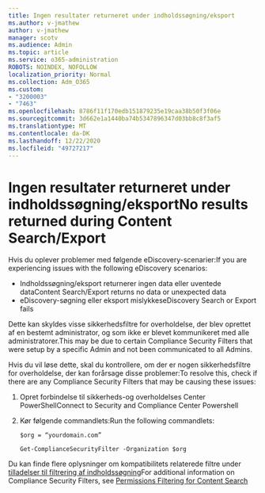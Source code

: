 ```yaml
---
title: Ingen resultater returneret under indholdssøgning/eksport
ms.author: v-jmathew
author: v-jmathew
manager: scotv
ms.audience: Admin
ms.topic: article
ms.service: o365-administration
ROBOTS: NOINDEX, NOFOLLOW
localization_priority: Normal
ms.collection: Adm_O365
ms.custom:
- "3200003"
- "7463"
ms.openlocfilehash: 8786f11f170edb151879235e19caa38b50f3f06e
ms.sourcegitcommit: 3d662e1a1440ba74b5347896347d03bb8c8f3af5
ms.translationtype: MT
ms.contentlocale: da-DK
ms.lasthandoff: 12/22/2020
ms.locfileid: "49727217"
---
```

# <a name="no-results-returned-during-content-searchexport"></a><span data-ttu-id="1563a-102">Ingen resultater returneret under indholdssøgning/eksport</span><span class="sxs-lookup"><span data-stu-id="1563a-102">No results returned during Content Search/Export</span></span>

<span data-ttu-id="1563a-103">Hvis du oplever problemer med følgende eDiscovery-scenarier:</span><span class="sxs-lookup"><span data-stu-id="1563a-103">If you are experiencing issues with the following eDiscovery scenarios:</span></span>

- <span data-ttu-id="1563a-104">Indholdssøgning/eksport returnerer ingen data eller uventede data</span><span class="sxs-lookup"><span data-stu-id="1563a-104">Content Search/Export returns no data or unexpected data</span></span>
- <span data-ttu-id="1563a-105">eDiscovery-søgning eller eksport mislykkes</span><span class="sxs-lookup"><span data-stu-id="1563a-105">eDiscovery Search or Export fails</span></span>

<span data-ttu-id="1563a-106">Dette kan skyldes visse sikkerhedsfiltre for overholdelse, der blev oprettet af en bestemt administrator, og som ikke er blevet kommunikeret med alle administratorer.</span><span class="sxs-lookup"><span data-stu-id="1563a-106">This may be due to certain Compliance Security Filters that were setup by a specific Admin and not been communicated to all Admins.</span></span>

<span data-ttu-id="1563a-107">Hvis du vil løse dette, skal du kontrollere, om der er nogen sikkerhedsfiltre for overholdelse, der kan forårsage disse problemer:</span><span class="sxs-lookup"><span data-stu-id="1563a-107">To resolve this, check if there are any Compliance Security Filters that may be causing these issues:</span></span>

1. <span data-ttu-id="1563a-108">Opret forbindelse til sikkerheds-og overholdelses Center PowerShell</span><span class="sxs-lookup"><span data-stu-id="1563a-108">Connect to Security and Compliance Center Powershell</span></span>
2. <span data-ttu-id="1563a-109">Kør følgende commandlets:</span><span class="sxs-lookup"><span data-stu-id="1563a-109">Run the following commandlets:</span></span>

    `$org = “yourdomain.com”`

    `Get-ComplianceSecurityFilter -Organization $org`

<span data-ttu-id="1563a-110">Du kan finde flere oplysninger om kompatibilitets relaterede filtre under [tilladelser til filtrering af indholdssøgning](https://docs.microsoft.com/microsoft-365/compliance/permissions-filtering-for-content-search)</span><span class="sxs-lookup"><span data-stu-id="1563a-110">For additional information on Compliance Security Filters, see [Permissions Filtering for Content Search](https://docs.microsoft.com/microsoft-365/compliance/permissions-filtering-for-content-search)</span></span>
